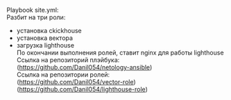 Playbook site.yml:  
Разбит на три роли:  
- установка ckickhouse  
- установка вектора  
- загрузка lighthouse  
По окончании выполнения ролей, ставит nginx для работы lighthouse  
Ссылка на репозиторий плэйбука: (https://github.com/Danil054/netology-ansible)  
Ссылка на репозитории ролей:  
(https://github.com/Danil054/vector-role)
(https://github.com/Danil054/lighthouse-role)


